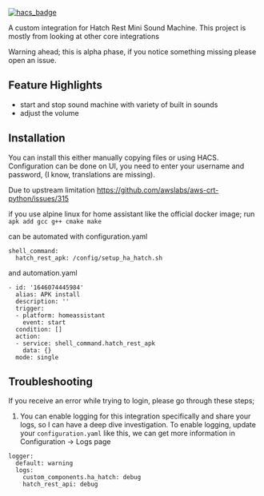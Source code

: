 [![hacs_badge](https://img.shields.io/badge/HACS-Custom-41BDF5.svg?style=for-the-badge)](https://github.com/hacs/integration)

A custom integration for Hatch Rest Mini Sound Machine. This project is mostly from looking at other core integrations

Warning ahead; this is alpha phase, if you notice something missing please open an issue.

## Feature Highlights ##
- start and stop sound machine with variety of built in sounds
- adjust the volume

## Installation ##
You can install this either manually copying files or using HACS. Configuration can be done on UI, you need to enter your username and password, (I know, translations are missing). 

Due to upstream limitation https://github.com/awslabs/aws-crt-python/issues/315

if you use alpine linux for home assistant like the official docker image; run `apk add gcc g++ cmake make`

can be automated with configuration.yaml
``` 
shell_command:
  hatch_rest_apk: /config/setup_ha_hatch.sh
```
and automation.yaml
``` 
- id: '1646074445984'
  alias: APK install
  description: ''
  trigger:
  - platform: homeassistant
    event: start
  condition: []
  action:
  - service: shell_command.hatch_rest_apk
    data: {}
  mode: single
```

## Troubleshooting ##
If you receive an error while trying to login, please go through these steps;
1. You can enable logging for this integration specifically and share your logs, so I can have a deep dive investigation. To enable logging, update your `configuration.yaml` like this, we can get more information in Configuration -> Logs page
```
logger:
  default: warning
  logs:
    custom_components.ha_hatch: debug
    hatch_rest_api: debug
```

